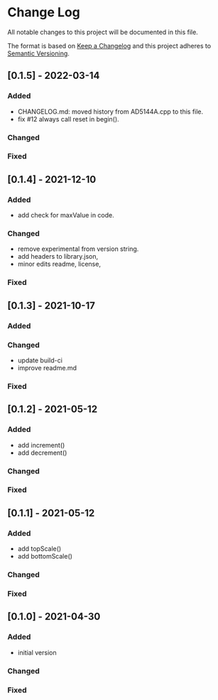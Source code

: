 # Change Log
All notable changes to this project will be documented in this file.

The format is based on [Keep a Changelog](http://keepachangelog.com/)
and this project adheres to [Semantic Versioning](http://semver.org/).


## [0.1.5] - 2022-03-14

### Added
- CHANGELOG.md: moved history from AD5144A.cpp to this file.
- fix #12 always call reset in begin().

### Changed

### Fixed


## [0.1.4] - 2021-12-10

### Added
- add check for maxValue in code.

### Changed
- remove experimental from version string.
- add headers to library.json,
- minor edits readme, license,

### Fixed


## [0.1.3] - 2021-10-17

### Added

### Changed
- update build-ci
- improve readme.md

### Fixed


## [0.1.2] - 2021-05-12

### Added
- add increment() 
- add decrement()

### Changed

### Fixed


## [0.1.1] - 2021-05-12

### Added
- add topScale() 
- add bottomScale()

### Changed

### Fixed


## [0.1.0] - 2021-04-30

### Added
- initial version

### Changed

### Fixed


